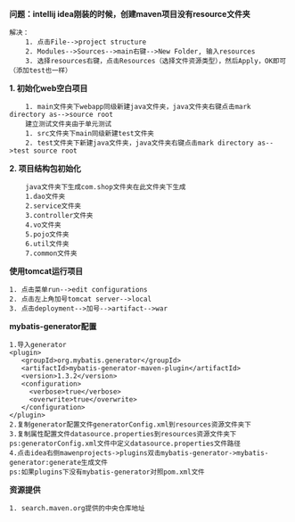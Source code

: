 **问题：intellij idea刚装的时候，创建maven项目没有resource文件夹**

    解决：
        1. 点击File-->project structure
        2. Modules-->Sources-->main右键-->New Folder, 输入resources
        3. 选择resources右键，点击Resources（选择文件资源类型），然后Apply，OK即可（添加test也一样）
        
**1. 初始化web空白项目**

        1. main文件夹下webapp同级新建java文件夹，java文件夹右键点击mark directory as-->source root
        建立测试文件夹由于单元测试
        1. src文件夹下main同级新建test文件夹
        2. test文件夹下新建java文件夹，java文件夹右键点击mark directory as-->test source root
        
**2. 项目结构包初始化**

        java文件夹下生成com.shop文件夹在此文件夹下生成
        1.dao文件夹
        2.service文件夹
        3.controller文件夹
        4.vo文件夹
        5.pojo文件夹
        6.util文件夹
        7.common文件夹
        
**使用tomcat运行项目**

    1. 点击菜单run-->edit configurations
    2. 点击左上角加号tomcat server-->local
    3. 点击deployment-->加号-->artifact-->war
    
**mybatis-generator配置**

    1.导入generator
    <plugin>
       <groupId>org.mybatis.generator</groupId>
       <artifactId>mybatis-generator-maven-plugin</artifactId>
       <version>1.3.2</version>
       <configuration>
         <verbose>true</verbose>
         <overwrite>true</overwrite>
       </configuration>
    </plugin>
    2.复制generator配置文件generatorConfig.xml到resources资源文件夹下
    3.复制属性配置文件datasource.properties到resources资源文件夹下
    ps:generatorConfig.xml文件中定义datasource.properties文件路径
    4.点击idea右侧mawenprojects->plugins双击mybatis-generator->mybatis-generator:generate生成文件
    ps:如果plugins下没有mybatis-generator对照pom.xml文件
    
**资源提供**

    1. search.maven.org提供的中央仓库地址